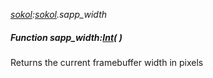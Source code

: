 _[sokol](../../modules/sokol/sokol-module.md):[sokol](../../modules/sokol/sokol-module.md).sapp\_width_
##### Function sapp\_width:[Int](../../modules/wonkey/wonkey-types-int.md)(  )
Returns the current framebuffer width in pixels

